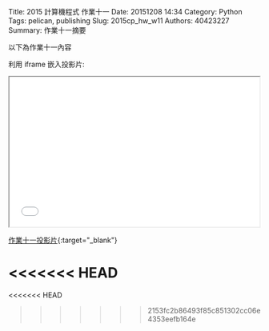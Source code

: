 Title: 2015 計算機程式 作業十一
Date: 20151208 14:34
Category: Python
Tags: pelican, publishing
Slug: 2015cp_hw_w11
Authors: 40423227
Summary: 作業十一摘要

以下為作業十一內容

利用 iframe 嵌入投影片:

<iframe src="40423227_cp_w11_p.html" width="500" height="300"></iframe>

[作業十一投影片](40423227_cp_w11_p.html){:target="_blank"}

<<<<<<< HEAD
=======
<<<<<<< HEAD
>>>>>>> 2153fc2b86493f85c851302cc06e4353eefb164e
 <script class="brush: python3"
# 猜數字遊戲
import random
  
標準答案 = random.randint(1, 100)
你猜的數字 = int(input("請輸入您所猜的整數:"))
猜測次數 = 1
while 標準答案 != 你猜的數字:
    if 標準答案 &lt; 你猜的數字:
        print("太大了，再猜一次 :)加油")
    else:
        print("太小了，再猜一次 :)加油")
    你猜的數字 = int(input("請輸入您所猜的整數:"))
    猜測次數 += 1
  
print("猜對了！總共猜了", 猜測次數, "次")
</script>


<pre class="brush:python;">#coding: utf-8
# 猜數字遊戲
import random
  
標準答案 = random.randint(1, 100)
你猜的數字 = int(input("請輸入您所猜的整數:"))
猜測次數 = 1
while 標準答案 != 你猜的數字:
    if 標準答案 &lt; 你猜的數字:
        print("太大了，再猜一次 :)加油")
    else:
        print("太小了，再猜一次 :)加油")
    你猜的數字 = int(input("請輸入您所猜的整數:"))
    猜測次數 += 1
  
print("猜對了！總共猜了", 猜測次數, "次")
</pre>

<p>利用電腦自動玩猜數字遊戲:</p>
<pre class="brush:python;">#coding: utf-8
# 猜數字遊戲
import random
執行次數 = 100
總猜測次數 = 0
for i in range(執行次數):
    下限 = 1
    上限 = 100
    標準答案 = random.randint(下限, 上限)
    pc猜的數字 = random.randint(下限, 上限)
    #print(標準答案, pc猜的數字)
    #integer
    #string
    #float
    #你猜的數字 = int(input("請輸入您所猜的整數:"))
    猜測次數 = 1
    while 標準答案 != pc猜的數字:
        if 標準答案 &lt; pc猜的數字:
            #print("太大了，再猜一次 :)加油")
            # 因此已經確定"pc猜的數字"不是答案, 因此 - 1
            上限 = pc猜的數字 - 1
        else:
            #print("太小了，再猜一次 :)加油")
            # 因此已經確定"pc猜的數字"不是答案, 因此 + 1
            下限 = pc猜的數字 + 1
        #pc猜的數字 = int(input("請輸入您所猜的整數:"))
        pc猜的數字 = random.randint(下限, 上限)
        猜測次數 += 1
       
    #print("猜對了！總共猜了", 猜測次數, "次")
    總猜測次數 += 猜測次數
平均猜測次數 = int(總猜測次數/執行次數)
print("平均次數", 平均猜測次數)
</pre>


<iframe width="640" height="385" src="https://www.youtube.com/v/3DGt3XSrAZ4&autoplay=1" frameborder="0" allowfullscreen></iframe> 
<<<<<<< HEAD
=======
=======
<iframe width="640" height="385" src="https://www.youtube.com/embed/3DGt3XSrAZ4" frameborder="0" allowfullscreen></iframe> 
>>>>>>> 1dd39fbc0384db36269a9a145fb75395b48b1ea9
>>>>>>> 2153fc2b86493f85c851302cc06e4353eefb164e
 <p><a  href="https://www.youtube.com/">YouTube</a>.</p>


